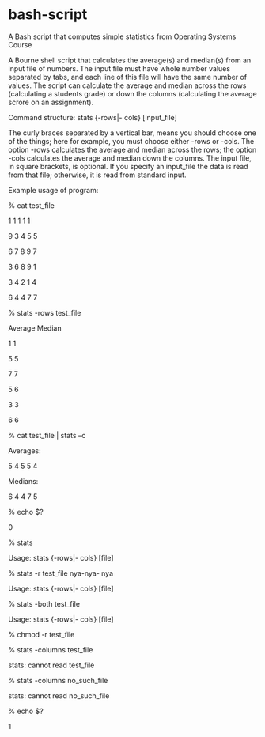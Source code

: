 # bash-script
A Bash script that computes simple statistics from Operating Systems Course

A Bourne shell script that calculates the average(s) and median(s) from an input file of numbers. The input file must have whole number 
values separated by tabs, and each line of this file will have the same number of values. The script can calculate the average and median 
across the rows (calculating a students grade) or down the columns (calculating the average scrore on an assignment). 

Command structure:
stats {-rows|- cols} [input_file]

The curly braces separated by a vertical bar, means you should choose one of the things; here for example, you must choose either 
-rows or -cols. The option -rows calculates the average and median across the rows; the option -cols calculates the average and median 
down the columns. The input file, in square brackets, is optional. If you specify an input_file the data is read from that file; otherwise, 
it is read from standard input.

Example usage of program:

% cat test_file

1 1 1 1 1

9 3 4 5 5

6 7 8 9 7

3 6 8 9 1

3 4 2 1 4

6 4 4 7 7

% stats -rows test_file

Average Median

1       1

5       5

7       7

5       6

3       3

6       6

% cat test_file | stats –c

Averages:

5 4 5 5 4

Medians:

6 4 4 7 5

% echo $?

0

% stats

Usage: stats {-rows|- cols} [file]

% stats -r test_file nya-nya- nya

Usage: stats {-rows|- cols} [file]

% stats -both test_file

Usage: stats {-rows|- cols} [file]

% chmod -r test_file

% stats -columns test_file

stats: cannot read test_file

% stats -columns no_such_file

stats: cannot read no_such_file

% echo $?

1

